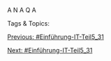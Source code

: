 A
N
A 
Q
A

   Tags & Topics:
   

[Previous: #Einführung-IT-Teil5_31](Einführung-IT-Teil5_31.md)

[Next: #Einführung-IT-Teil5_31](Einführung-IT-Teil5_31.md)